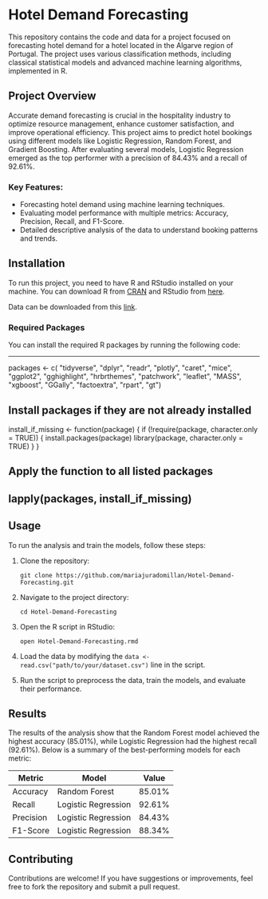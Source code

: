 # Hotel Demand Forecasting

This repository contains the code and data for a project focused on forecasting hotel demand for a hotel located in the Algarve region of Portugal. The project uses various classification methods, including classical statistical models and advanced machine learning algorithms, implemented in R.

## Project Overview

Accurate demand forecasting is crucial in the hospitality industry to optimize resource management, enhance customer satisfaction, and improve operational efficiency. This project aims to predict hotel bookings using different models like Logistic Regression, Random Forest, and Gradient Boosting. After evaluating several models, Logistic Regression emerged as the top performer with a precision of 84.43% and a recall of 92.61%.

### Key Features:

-   Forecasting hotel demand using machine learning techniques.
-   Evaluating model performance with multiple metrics: Accuracy, Precision, Recall, and F1-Score.
-   Detailed descriptive analysis of the data to understand booking patterns and trends.

## Installation

To run this project, you need to have R and RStudio installed on your machine. You can download R from [CRAN](https://cran.r-project.org/) and RStudio from [here](https://rstudio.com/products/rstudio/download/).

Data can be downloaded from this [link](https://www.sciencedirect.com/science/article/pii/S2352340918315191?via%3Dihub).

### Required Packages

You can install the required R packages by running the following code:

---
packages <- c( "tidyverse", "dplyr", "readr", "plotly", "caret", "mice", "ggplot2", "gghighlight", "hrbrthemes", "patchwork", "leaflet", "MASS", "xgboost", "GGally", "factoextra", "rpart", "gt") 
## Install packages if they are not already installed
 install_if_missing <- function(package) { if (!require(package, character.only = TRUE)) { install.packages(package) library(package, character.only = TRUE) } } 
## Apply the function to all listed packages 
lapply(packages, install_if_missing)
---

## Usage

To run the analysis and train the models, follow these steps:

1.  Clone the repository:

    `git clone https://github.com/mariajuradomillan/Hotel-Demand-Forecasting.git`

2.  Navigate to the project directory:

    `cd Hotel-Demand-Forecasting`

3.  Open the R script in RStudio:

    `open Hotel-Demand-Forecasting.rmd`

4.  Load the data by modifying the `data <- read.csv("path/to/your/dataset.csv")` line in the script.

5.  Run the script to preprocess the data, train the models, and evaluate their performance.

## Results

The results of the analysis show that the Random Forest model achieved the highest accuracy (85.01%), while Logistic Regression had the highest recall (92.61%). Below is a summary of the best-performing models for each metric:

| Metric    | Model               | Value  |
|-----------|---------------------|--------|
| Accuracy  | Random Forest       | 85.01% |
| Recall    | Logistic Regression | 92.61% |
| Precision | Logistic Regression | 84.43% |
| F1-Score  | Logistic Regression | 88.34% |

## Contributing

Contributions are welcome! If you have suggestions or improvements, feel free to fork the repository and submit a pull request.
